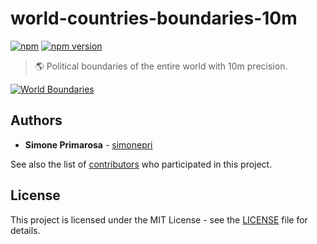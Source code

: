# world-countries-boundaries-10m
[![npm](https://img.shields.io/npm/dm/world-countries-boundaries-10m.svg)](https://www.npmjs.com/package/world-countries-boundaries-10m) [![npm version](https://img.shields.io/npm/v/world-countries-boundaries-10m.svg)](https://www.npmjs.com/package/world-countries-boundaries-10m)
> 🌎 Political boundaries of the entire world with 10m precision.

[![World Boundaries](https://user-images.githubusercontent.com/3505087/30029694-87f7f35a-918a-11e7-9eb1-12ac1ce1d76b.png)](http://geojson.io/#data=data:text/x-url,https://raw.githubusercontent.com/busrapidohq/world-countries-boundaries/master/geojson/10m/world.geo.json)

## Authors
* **Simone Primarosa** - [simonepri](https://github.com/simonepri)

See also the list of [contributors](https://github.com/busrapidohq/world-countries-boundaries/contributors) who participated in this project.

## License
This project is licensed under the MIT License - see the [LICENSE](LICENSE) file for details.
